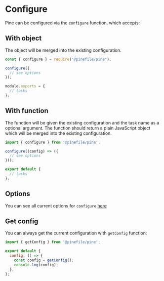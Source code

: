 # Configure

Pine can be configured via the `configure` function, which accepts:

## With object

The object will be merged into the existing configuration.

```js
const { configure } = require("@pinefile/pine");

configure({
  // see options
});

module.exports = {
  // tasks
};
```

## With function

The function will be given the existing configuration and the task name as a optional argument. The function should return a plain JavaScript object which will be merged into the existing configuration.

```js
import { configure } from '@pinefile/pine';

configure((config) => ({
  // see options
}));

export default {
  // tasks
};
```

## Options

You can see all current options for `configure` [here](https://github.com/pinefile/pine/blob/master/packages/pine/src/config.ts#L9)

## Get config

You can always get the current configuration with `getConfig` function:

```js
import { getConfig } from '@pinefile/pine';

export default {
  config: () => {
    const config = getConfig();
    console.log(config);
  },
};
```
